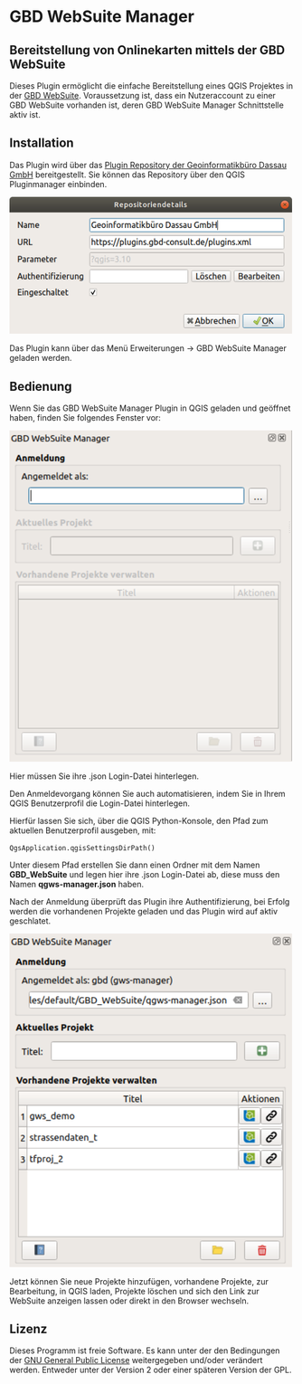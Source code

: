 GBD WebSuite Manager
==============

Bereitstellung von Onlinekarten mittels der GBD WebSuite
--------------------------------------------------------

Dieses Plugin ermöglicht die einfache Bereitstellung eines QGIS Projektes in der [GBD WebSuite](https://gws.gbd-consult.de). Voraussetzung ist, dass ein Nutzeraccount zu einer GBD WebSuite vorhanden ist, deren GBD WebSuite Manager Schnittstelle aktiv ist. 

Installation
------------

Das Plugin wird über das [Plugin Repository der Geoinformatikbüro Dassau GmbH](https://plugins.gbd-consult.de) bereitgestellt. Sie können das Repository über den QGIS Pluginmanager einbinden.

<img src="/images/repodetails.png" width="500">

Das Plugin kann über das Menü Erweiterungen -> GBD WebSuite Manager geladen werden.


Bedienung
---------
Wenn Sie das GBD WebSuite Manager Plugin in QGIS geladen und geöffnet haben, finden Sie folgendes Fenster vor:

<img src="/images/gbdmanager_blank.png" width="500">

Hier müssen Sie ihre .json Login-Datei hinterlegen.

Den Anmeldevorgang können Sie auch automatisieren, indem Sie in Ihrem QGIS Benutzerprofil die Login-Datei hinterlegen.

Hierfür lassen Sie sich, über die QGIS Python-Konsole, den Pfad zum aktuellen Benutzerprofil ausgeben, mit: 

    QgsApplication.qgisSettingsDirPath()

Unter diesem Pfad erstellen Sie dann einen Ordner mit dem Namen **GBD_WebSuite** und legen hier ihre .json Login-Datei ab, diese muss den Namen **qgws-manager.json** haben.

Nach der Anmeldung überprüft das Plugin ihre Authentifizierung, bei Erfolg werden die vorhandenen Projekte geladen und das Plugin wird auf aktiv geschlatet.

<img src="/images/gbdmanager_aktiv.png" width="500">

Jetzt können Sie neue Projekte hinzufügen, vorhandene Projekte, zur Bearbeitung, in QGIS laden, Projekte löschen und sich den Link zur WebSuite anzeigen lassen oder direkt in den Browser wechseln.

## Lizenz

Dieses Programm ist freie Software. Es kann unter der den Bedingungen der [GNU General Public License](./LICENSE) weitergegeben und/oder verändert werden. Entweder unter der Version 2 oder einer späteren Version der GPL.
